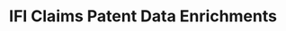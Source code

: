 ---
layout: default
bigquery: https://console.cloud.google.com/marketplace/product/google_patents_public_datasets/ifi-claims-patent-data-enrichments
contributors:
- IFI CLAIMS
cost: Costs to access via IFI, Google Patents Public Datasets hosts a core public
  version on BigQuery
description: IFI CLAIMS Patent Data Enrichments includes standardized assignee/applicant
  names and integrated legal status information.
documentation: https://www.ificlaims.com/news/view/blog-posts/public-patent-data-now.htm
last_edit: Mon, 19 Jun 2023 16:35:39 GMT
location: https://www.ificlaims.com/product/product-data-enrichments.htm
maintained_by: IFI CLAIMS
open_access: 'FALSE'
schema_fields: '[]'
shortname: ifi_claims_enrichments
tags:
- analytics
- patents
terms_of_use: variable
title: IFI Claims Patent Data Enrichments
uuid: 10fc1bad-8a80-4c3c-8803-8d33246fc659
versioning: 'FALSE'
---